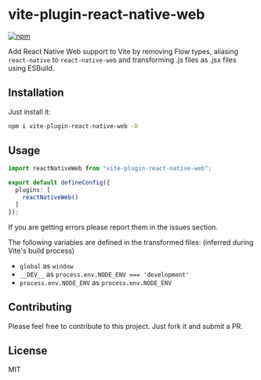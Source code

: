 # vite-plugin-react-native-web

[![npm](https://img.shields.io/npm/v/vite-plugin-react-native-web?style=flat-square)](https://www.npmjs.com/package/vite-plugin-react-native-web)

Add React Native Web support to Vite by removing Flow types, aliasing `react-native` to `react-native-web` and transforming .js files as .jsx files using ESBuild.

## Installation

Just install it:

```bash
npm i vite-plugin-react-native-web -D
```

## Usage

```typescript
import reactNativeWeb from "vite-plugin-react-native-web";

export default defineConfig({
  plugins: [
    reactNativeWeb()
  ]
});
```

If you are getting errors please report them in the issues section.

The following variables are defined in the transformed files: (inferred during Vite's build process)
- `global` as `window`
- `__DEV__` as `process.env.NODE_ENV === 'development'`
- `process.env.NODE_ENV` as `process.env.NODE_ENV`

## Contributing
Please feel free to contribute to this project. Just fork it and submit a PR.

## License
MIT
